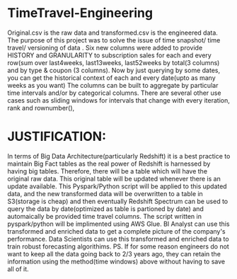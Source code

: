 # TimeTravel-Engineering
Original.csv is the raw data and transformed.csv is the engineered data.
The purpose of this project was to solve the issue of time snapshot/ time travel/ versioning of data .
Six new columns were added to provide HISTORY and GRANULARITY to subscription sales for each and every row(sum over last4weeks, last13weeks, last52weeks by total(3 columns) and by type & coupon (3 columns). 
Now by just querying by some dates, you can get the historical context of each and every date(upto as many weeks as you want)
 The columns can be built to aggregate by particular time intervals and/or by categorical columns. There are several other use cases such as sliding windows for intervals that change with every iteration, rank and rownumber(), 
# JUSTIFICATION:
 In terms of Big Data Architecture(particularly Redshift) it is a best practice to maintain Big Fact tables as the real power of Redshift is harnessed by having big tables. Therefore, there will be a table which will have the original raw data. This original table will be updated whenever there is an update available. This Pyspark/Python script will be applied to this updated data, and the new transformed data will be overwritten to a table in S3(storage is cheap) and then eventually Redshift Spectrum can be used to query the data by date(optimized as table is partioned by date) and automaically be provided time travel columns. 
 The script written in pyspark/python will be implimented using AWS Glue. 
 BI Analyst can use this transformed and enriched data to get a complete picture of the company's performance.
 Data Scientists can use this transformed and enriched data to train robust forecasting algorithims. 
PS. If for some reason engineers do not want to keep all the data going back to 2/3 years ago, they can retain the information using the method(time windows) above without having to save all of it. 
